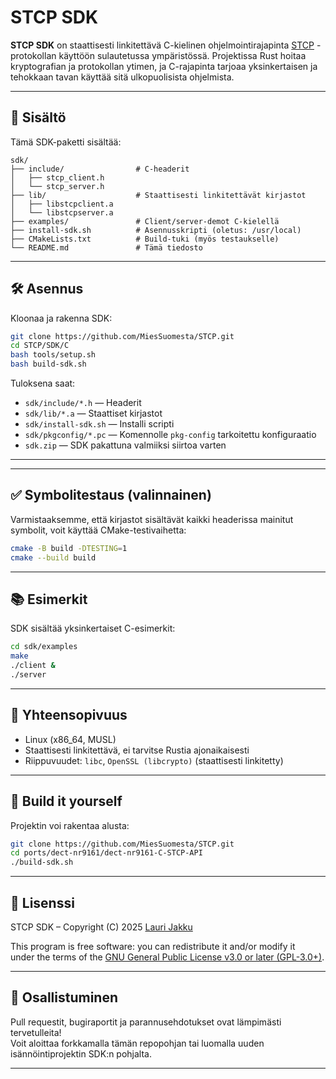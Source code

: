 # STCP SDK

**STCP SDK** on staattisesti linkitettävä C-kielinen ohjelmointirajapinta [STCP](https://github.com/MiesSuomesta/STCP) -protokollan käyttöön sulautetussa ympäristössä. Projektissa Rust hoitaa kryptografian ja protokollan ytimen, ja C-rajapinta tarjoaa yksinkertaisen ja tehokkaan tavan käyttää sitä ulkopuolisista ohjelmista.

---

## 🔧 Sisältö

Tämä SDK-paketti sisältää:

```
sdk/
├── include/                # C-headerit
│   ├── stcp_client.h
│   └── stcp_server.h
├── lib/                    # Staattisesti linkitettävät kirjastot
│   ├── libstcpclient.a
│   └── libstcpserver.a
├── examples/               # Client/server-demot C-kielellä
├── install-sdk.sh          # Asennusskripti (oletus: /usr/local)
├── CMakeLists.txt          # Build-tuki (myös testaukselle)
└── README.md               # Tämä tiedosto
```

---

## 🛠️ Asennus

Kloonaa ja rakenna SDK:

```bash
git clone https://github.com/MiesSuomesta/STCP.git
cd STCP/SDK/C
bash tools/setup.sh
bash build-sdk.sh
```

Tuloksena saat:

- `sdk/include/*.h` — Headerit
- `sdk/lib/*.a` — Staattiset kirjastot
- `sdk/install-sdk.sh` — Installi scripti
- `sdk/pkgconfig/*.pc` — Komennolle `pkg-config` tarkoitettu konfiguraatio
- `sdk.zip` — SDK pakattuna valmiiksi siirtoa varten

---


---

## ✅ Symbolitestaus (valinnainen)

Varmistaaksemme, että kirjastot sisältävät kaikki headerissa mainitut symbolit, voit käyttää CMake-testivaihetta:

```bash
cmake -B build -DTESTING=1
cmake --build build
```

---

## 📚 Esimerkit

SDK sisältää yksinkertaiset C-esimerkit:

```bash
cd sdk/examples
make
./client &
./server
```

---

## 💬 Yhteensopivuus

- Linux (x86_64, MUSL)
- Staattisesti linkitettävä, ei tarvitse Rustia ajonaikaisesti
- Riippuvuudet: `libc`, `OpenSSL (libcrypto)` (staattisesti linkitetty)

---

## 🧪 Build it yourself

Projektin voi rakentaa alusta:

```bash
git clone https://github.com/MiesSuomesta/STCP.git
cd ports/dect-nr9161/dect-nr9161-C-STCP-API
./build-sdk.sh
```

---

## 📜 Lisenssi

STCP SDK – Copyright (C) 2025 [Lauri Jakku](mailto:lja@lja.fi)

This program is free software: you can redistribute it and/or modify it  
under the terms of the [GNU General Public License v3.0 or later (GPL-3.0+)](https://www.gnu.org/licenses/gpl-3.0).

---

## 🤝 Osallistuminen

Pull requestit, bugiraportit ja parannusehdotukset ovat lämpimästi tervetulleita!  
Voit aloittaa forkkamalla tämän repopohjan tai luomalla uuden isännöintiprojektin SDK:n pohjalta.

---
